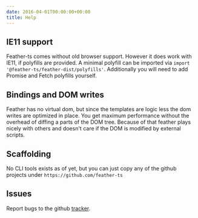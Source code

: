 ```yaml
---
date: 2016-04-01T00:00:00+00:00
title: Help
---
```


## IE11 support
Feather-ts comes without old browser support. However it does work
with IE11, if polyfills are provided. A minimal polyfill can be
imported via `import '@feather-ts/feather-dist/polyfills'`. 
Additionally you will need to add Promise and Fetch polyfills
yourself.

## Bindings and DOM writes
Feather has no virtual dom, but since the templates are logic less
the dom writes are optimized in place. You get maximum performance
without the overhead of diffing a parts of the DOM tree. 
Because of that feather plays nicely with others and doesn't care if 
the DOM is modified by external scripts.

## Scaffolding
No CLI tools exists as of yet, but you can just copy any of the 
github projects under `https://github.com/feather-ts`

## Issues
Report bugs to the github [tracker](https://github.com/feather-ts/feather/issues).
